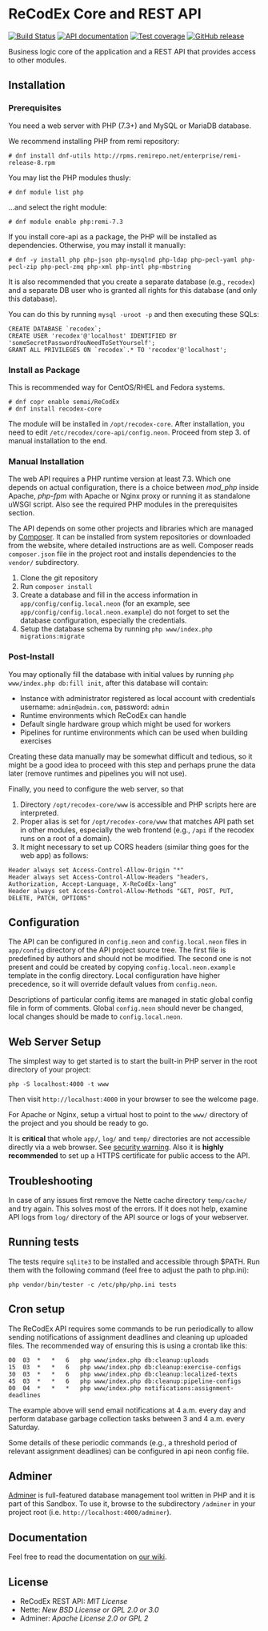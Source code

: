 # ReCodEx Core and REST API

[![Build Status](https://travis-ci.org/ReCodEx/api.svg?branch=master)](https://travis-ci.org/ReCodEx/api)
[![API documentation](https://img.shields.io/badge/docs-OpenAPI-orange.svg)](https://recodex.github.io/api/)
[![Test coverage](https://img.shields.io/coveralls/ReCodEx/api.svg)](https://coveralls.io/github/ReCodEx/api)
[![GitHub release](https://img.shields.io/github/release/recodex/api.svg)](https://github.com/ReCodEx/wiki/wiki/Changelog)

Business logic core of the application and a REST API that provides access to other modules.


## Installation

### Prerequisites

You need a web server with PHP (7.3+) and MySQL or MariaDB database.

We recommend installing PHP from remi repository:
```
# dnf install dnf-utils http://rpms.remirepo.net/enterprise/remi-release-8.rpm
```

You may list the PHP modules thusly:
```
# dnf module list php
```

...and select the right module:
```
# dnf module enable php:remi-7.3
```

If you install core-api as a package, the PHP will be installed as dependencies.
Otherwise, you may install it manually:
```
# dnf -y install php php-json php-mysqlnd php-ldap php-pecl-yaml php-pecl-zip php-pecl-zmq php-xml php-intl php-mbstring
```

It is also recommended that you create a separate database (e.g., `recodex`)
and a separate DB user who is granted all rights for this database (and only
this database).

You can do this by running `mysql -uroot -p` and then executing these SQLs:
```
CREATE DATABASE `recodex`;
CREATE USER 'recodex'@'localhost' IDENTIFIED BY 'someSecretPasswordYouNeedToSetYourself';
GRANT ALL PRIVILEGES ON `recodex`.* TO 'recodex'@'localhost';
```


### Install as Package

This is recommended way for CentOS/RHEL and Fedora systems.

```
# dnf copr enable semai/ReCodEx
# dnf install recodex-core
```

The module will be installed in `/opt/recodex-core`. After installation, you need to
edit `/etc/recodex/core-api/config.neon`. Proceed from step 3. of manual
installation to the end.


### Manual Installation

The web API requires a PHP runtime version at least 7.3. Which one depends on
actual configuration, there is a choice between _mod_php_ inside Apache,
_php-fpm_ with Apache or Nginx proxy or running it as standalone uWSGI script.
Also see the required PHP modules in the prerequisites section.

The API depends on some other projects and libraries which are managed by
[Composer](https://getcomposer.org/). It can be installed from system
repositories or downloaded from the website, where detailed instructions are as
well. Composer reads `composer.json` file in the project root and installs
dependencies to the `vendor/` subdirectory.

1. Clone the git repository
2. Run `composer install`
3. Create a database and fill in the access information in 
   `app/config/config.local.neon` (for an example, see 
   `app/config/config.local.neon.example`)
   do not forget to set the database configuration, especially the credentials.
4. Setup the database schema by running `php www/index.php
   migrations:migrate`


### Post-Install

You may optionally fill the database with initial values by running
`php www/index.php db:fill init`, after this database will contain:
* Instance with administrator registered as local account with credentials username: `admin@admin.com`, password: `admin`
* Runtime environments which ReCodEx can handle
* Default single hardware group which might be used for workers
* Pipelines for runtime environments which can be used when building exercises

Creating these data manually may be somewhat difficult and tedious, so it might
be a good idea to proceed with this step and perhaps prune the data later
(remove runtimes and pipelines you will not use).

Finally, you need to configure the web server, so that
1. Directory `/opt/recodex-core/www` is accessible and PHP scripts here are interpreted.
2. Proper alias is set for `/opt/recodex-core/www` that matches API path set in
   other modules, especially the web frontend (e.g., `/api` if the recodex runs
   on a root of a domain).
3. It might necessary to set up CORS headers (similar thing goes for the web
   app) as follows:
   
```
Header always set Access-Control-Allow-Origin "*"
Header always set Access-Control-Allow-Headers "headers, Authorization, Accept-Language, X-ReCodEx-lang"
Header always set Access-Control-Allow-Methods "GET, POST, PUT, DELETE, PATCH, OPTIONS"
```


## Configuration

The API can be configured in `config.neon` and `config.local.neon` files in
`app/config` directory of the API project source tree. The first file is
predefined by authors and should not be modified. The second one is not present
and could be created by copying `config.local.neon.example` template in the
config directory. Local configuration have higher precedence, so it will
override default values from `config.neon`.

Descriptions of particular config items are managed in static global config file in form of comments. Global `config.neon` should never be changed, local changes should be made to `config.local.neon`.

## Web Server Setup

The simplest way to get started is to start the built-in PHP server in the root directory of your project:

	php -S localhost:4000 -t www

Then visit `http://localhost:4000` in your browser to see the welcome page.

For Apache or Nginx, setup a virtual host to point to the `www/` directory of the project and you should be ready to go.

It is **critical** that whole `app/`, `log/` and `temp/` directories are not accessible directly via a web browser. See [security warning](https://nette.org/security-warning). Also it is **highly recommended** to set up a HTTPS certificate for public access to the
API.

## Troubleshooting

In case of any issues first remove the Nette cache directory `temp/cache/` and
try again. This solves most of the errors. If it does not help, examine API logs
from `log/` directory of the API source or logs of your webserver.

## Running tests

The tests require `sqlite3` to be installed and accessible through $PATH.
Run them with the following command (feel free to adjust the path to php.ini):

```
php vendor/bin/tester -c /etc/php/php.ini tests
```

## Cron setup

The ReCodEx API requires some commands to be run periodically to allow sending 
notifications of assignment deadlines and cleaning up uploaded files. The 
recommended way of ensuring this is using a crontab like this:

```
00	03	*	*	6	php www/index.php db:cleanup:uploads
15	03	*	*	6	php www/index.php db:cleanup:exercise-configs
30	03	*	*	6	php www/index.php db:cleanup:localized-texts
45	03	*	*	6	php www/index.php db:cleanup:pipeline-configs
00	04	*	*	*	php www/index.php notifications:assignment-deadlines
```

The example above will send email notifications at 4 a.m. every day and perform database garbage collection tasks between 3 and 4 a.m. every Saturday. 

Some details of these periodic commands (e.g., a threshold period of relevant assignment deadlines) can be configured in api neon config file.


## Adminer

[Adminer](https://www.adminer.org/) is full-featured database management tool written in PHP and it is part of this Sandbox.
To use it, browse to the subdirectory `/adminer` in your project root (i.e. `http://localhost:4000/adminer`).

## Documentation

Feel free to read the documentation on [our wiki](https://github.com/ReCodEx/wiki/wiki).

## License

- ReCodEx REST API: _MIT License_
- Nette: _New BSD License or GPL 2.0 or 3.0_
- Adminer: _Apache License 2.0 or GPL 2_
